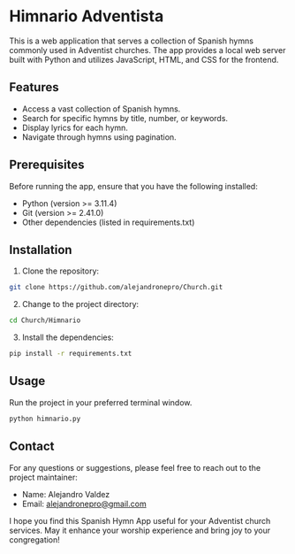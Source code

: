 # Himnario Adventista

This is a web application that serves a collection of Spanish hymns commonly used in Adventist churches. The app provides a local web server built with Python and utilizes JavaScript, HTML, and CSS for the frontend.

## Features

- Access a vast collection of Spanish hymns.
- Search for specific hymns by title, number, or keywords.
- Display lyrics for each hymn.
- Navigate through hymns using pagination.

## Prerequisites

Before running the app, ensure that you have the following installed:

- Python (version >= 3.11.4)
- Git (version >= 2.41.0)
- Other dependencies (listed in requirements.txt)

## Installation

1. Clone the repository:

```bash
git clone https://github.com/alejandronepro/Church.git
```

2. Change to the project directory:

```bash
cd Church/Himnario
```

3. Install the dependencies:

```bash
pip install -r requirements.txt
```

## Usage

Run the project in your preferred terminal window.

```bash
python himnario.py
```

## Contact

For any questions or suggestions, please feel free to reach out to the project maintainer:

* Name: Alejandro Valdez
* Email: alejandronepro@gmail.com

I hope you find this Spanish Hymn App useful for your Adventist church services. May it enhance your worship experience and bring joy to your congregation!
